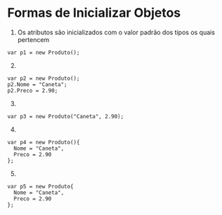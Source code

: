 # Formas de Inicializar Objetos #

1. Os atributos são inicializados com o valor padrão dos tipos os quais pertencem

```
var p1 = new Produto();
```

2.

```
var p2 = new Produto();
p2.Nome = "Caneta";
p2.Preco = 2.90;
```

3.

```
var p3 = new Produto("Caneta", 2.90);
```

4.

```
var p4 = new Produto(){
  Nome = "Caneta",
  Preco = 2.90
};
```

5.

```
var p5 = new Produto{
  Nome = "Caneta",
  Preco = 2.90
};
```

